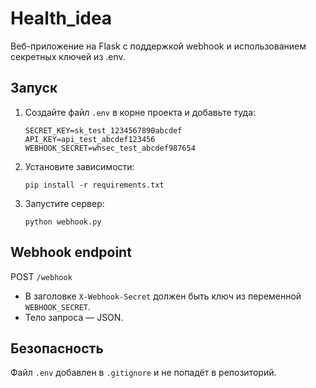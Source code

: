 # Health_idea

Веб-приложение на Flask с поддержкой webhook и использованием секретных ключей из .env.

## Запуск

1. Создайте файл `.env` в корне проекта и добавьте туда:
   ```
   SECRET_KEY=sk_test_1234567890abcdef
   API_KEY=api_test_abcdef123456
   WEBHOOK_SECRET=whsec_test_abcdef987654
   ```
2. Установите зависимости:
   ```
   pip install -r requirements.txt
   ```
3. Запустите сервер:
   ```
   python webhook.py
   ```

## Webhook endpoint

POST `/webhook`

- В заголовке `X-Webhook-Secret` должен быть ключ из переменной `WEBHOOK_SECRET`.
- Тело запроса — JSON.

## Безопасность

Файл `.env` добавлен в `.gitignore` и не попадёт в репозиторий.
